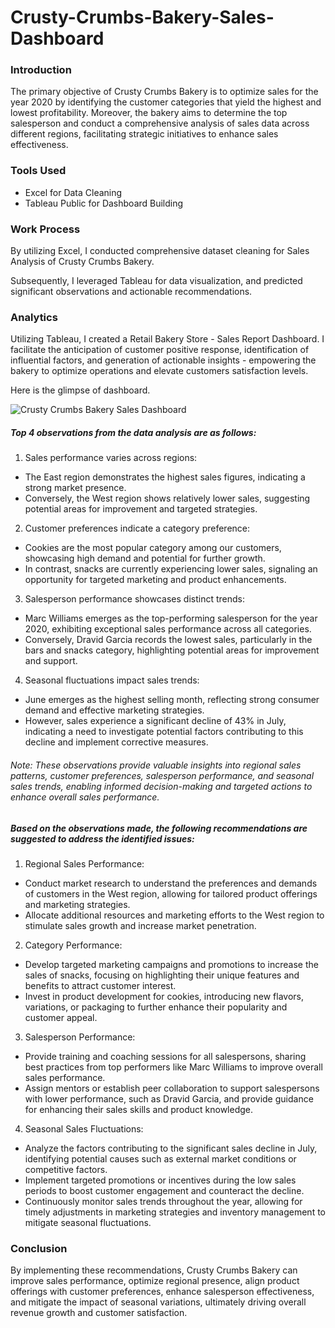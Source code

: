 # Crusty-Crumbs-Bakery-Sales-Dashboard

### Introduction

The primary objective of Crusty Crumbs Bakery is to optimize sales for the year 2020 by identifying the customer categories that yield the highest and lowest profitability. Moreover, the bakery aims to determine the top salesperson and conduct a comprehensive analysis of sales data across different regions, facilitating strategic initiatives to enhance sales effectiveness.

### Tools Used
* Excel for Data Cleaning
* Tableau Public for Dashboard Building

### Work Process

By utilizing Excel, I conducted comprehensive dataset cleaning for Sales Analysis of Crusty Crumbs Bakery. 

Subsequently, I leveraged Tableau for data visualization, and predicted significant observations and actionable recommendations.

### Analytics

Utilizing Tableau, I created a Retail Bakery Store - Sales Report Dashboard. I facilitate the anticipation of customer positive response, identification of influential factors, and generation of actionable insights - empowering the bakery to optimize operations and elevate customers satisfaction levels.

Here is the glimpse of dashboard.

![Crusty Crumbs Bakery Sales Dashboard](https://github.com/nikitaprasad21/Crusty-Crumbs-Bakery-Sales-Dashboard/assets/84131752/b1463a69-4a67-4433-a743-5667a4913cc0)

##### Top 4 observations from the data analysis are as follows:

1. Sales performance varies across regions:

* The East region demonstrates the highest sales figures, indicating a strong market presence.
* Conversely, the West region shows relatively lower sales, suggesting potential areas for improvement and targeted strategies.

2. Customer preferences indicate a category preference:

* Cookies are the most popular category among our customers, showcasing high demand and potential for further growth.
* In contrast, snacks are currently experiencing lower sales, signaling an opportunity for targeted marketing and product enhancements.

3. Salesperson performance showcases distinct trends:

* Marc Williams emerges as the top-performing salesperson for the year 2020, exhibiting exceptional sales performance across all categories.
* Conversely, Dravid Garcia records the lowest sales, particularly in the bars and snacks category, highlighting potential areas for improvement and support.

4. Seasonal fluctuations impact sales trends:

* June emerges as the highest selling month, reflecting strong consumer demand and effective marketing strategies.
* However, sales experience a significant decline of 43% in July, indicating a need to investigate potential factors contributing to this decline and implement corrective measures.

###### Note: These observations provide valuable insights into regional sales patterns, customer preferences, salesperson performance, and seasonal sales trends, enabling informed decision-making and targeted actions to enhance overall sales performance.

##### Based on the observations made, the following recommendations are suggested to address the identified issues:

1. Regional Sales Performance:

* Conduct market research to understand the preferences and demands of customers in the West region, allowing for tailored product offerings and marketing strategies.
* Allocate additional resources and marketing efforts to the West region to stimulate sales growth and increase market penetration.

2. Category Performance:

* Develop targeted marketing campaigns and promotions to increase the sales of snacks, focusing on highlighting their unique features and benefits to attract customer interest.
* Invest in product development for cookies, introducing new flavors, variations, or packaging to further enhance their popularity and customer appeal.

3. Salesperson Performance:

* Provide training and coaching sessions for all salespersons, sharing best practices from top performers like Marc Williams to improve overall sales performance.
* Assign mentors or establish peer collaboration to support salespersons with lower performance, such as Dravid Garcia, and provide guidance for enhancing their sales skills and product knowledge.

4. Seasonal Sales Fluctuations:

* Analyze the factors contributing to the significant sales decline in July, identifying potential causes such as external market conditions or competitive factors.
* Implement targeted promotions or incentives during the low sales periods to boost customer engagement and counteract the decline.
* Continuously monitor sales trends throughout the year, allowing for timely adjustments in marketing strategies and inventory management to mitigate seasonal fluctuations.

### Conclusion

By implementing these recommendations, Crusty Crumbs Bakery can improve sales performance, optimize regional presence, align product offerings with customer preferences, enhance salesperson effectiveness, and mitigate the impact of seasonal variations, ultimately driving overall revenue growth and customer satisfaction.




